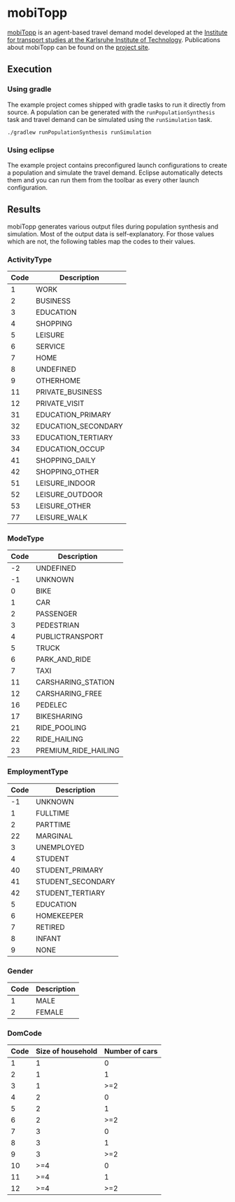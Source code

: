 # mobiTopp
[mobiTopp](http://mobitopp.ifv.kit.edu/) is an agent-based travel demand model developed at the [Institute for transport studies at the Karlsruhe Institute of Technology](http://www.ifv.kit.edu/english/index.php). Publications about mobiTopp can be found on the [project site](http://mobitopp.ifv.kit.edu/28.php).

## Execution
### Using gradle
The example project comes shipped with gradle tasks to run it directly from source. A population can be generated with the `runPopulationSynthesis` task and travel demand can be simulated using the `runSimulation` task. 

```
./gradlew runPopulationSynthesis runSimulation
```

### Using eclipse
The example project contains preconfigured launch configurations to create a population and simulate the travel demand. Eclipse automatically detects them and you can run them from the toolbar as every other launch configuration.

## Results
mobiTopp generates various output files during population synthesis and simulation. Most of the output data is self-explanatory. For those values which are not, the following tables map the codes to their values.

### ActivityType
Code | Description
--- | ---
1 | WORK
2 | BUSINESS
3 | EDUCATION
4 | SHOPPING
5 | LEISURE
6 | SERVICE
7 | HOME
8 | UNDEFINED
9 | OTHERHOME
11 | PRIVATE_BUSINESS
12 | PRIVATE_VISIT
31 | EDUCATION_PRIMARY
32 | EDUCATION_SECONDARY
33 | EDUCATION_TERTIARY
34 | EDUCATION_OCCUP
41 | SHOPPING_DAILY
42 | SHOPPING_OTHER
51 | LEISURE_INDOOR
52 | LEISURE_OUTDOOR
53 | LEISURE_OTHER
77 | LEISURE_WALK

### ModeType
Code | Description
--- | ---
-2 | UNDEFINED
-1 | UNKNOWN
0 | BIKE
1 | CAR
2 | PASSENGER
3 | PEDESTRIAN
4 | PUBLICTRANSPORT
5 | TRUCK
6 | PARK_AND_RIDE
7 | TAXI
11 | CARSHARING_STATION
12 | CARSHARING_FREE
16 | PEDELEC
17 | BIKESHARING
21 | RIDE_POOLING
22 | RIDE_HAILING
23 | PREMIUM_RIDE_HAILING

### EmploymentType
Code | Description
--- | ---
-1 | UNKNOWN
1 | FULLTIME
2 | PARTTIME
22 | MARGINAL
3 | UNEMPLOYED
4 | STUDENT
40 | STUDENT_PRIMARY
41 | STUDENT_SECONDARY
42 | STUDENT_TERTIARY
5 | EDUCATION
6 | HOMEKEEPER
7 | RETIRED
8 | INFANT
9 | NONE

### Gender
Code | Description
--- | ---
1 | MALE
2 | FEMALE

### DomCode
Code | Size of household | Number of cars
--- | --- | --- 
1 | 1 | 0
2 | 1 | 1
3 | 1 | >=2
4 | 2 | 0
5 | 2 | 1
6 | 2 | >=2
7 | 3 | 0
8 | 3 | 1
9 | 3 | >=2
10 | >=4 | 0
11 | >=4 | 1
12 | >=4 | >=2
